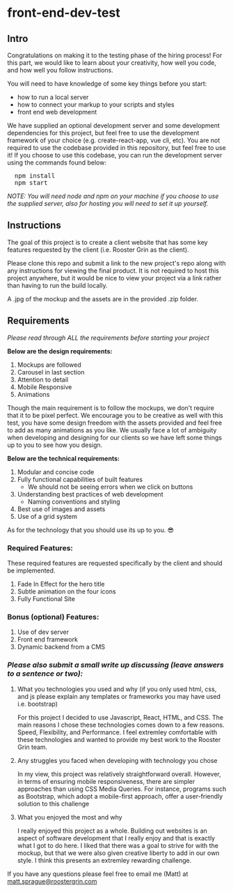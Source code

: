 # front-end-dev-test

## Intro

Congratulations on making it to the testing phase of the hiring process! For this part, we would like to learn about your creativity, how well you code, and how well you follow instructions.

You will need to have knowledge of some key things before you start:

- how to run a local server
- how to connect your markup to your scripts and styles
- front end web development

We have supplied an optional development server and some development dependencies for this project, but feel free to use the development framework of your choice (e.g. create-react-app, vue cli, etc). You are not required to use the codebase provided in this repository, but feel free to use it! If you choose to use this codebase, you can run the development server using the commands found below:

<pre>
  npm install
  npm start
</pre>

<em>NOTE: You will need node and npm on your machine if you choose to use the supplied server, also for hosting you will need to set it up yourself.</em>

## Instructions

The goal of this project is to create a client website that has some key features requested by the client (i.e. Rooster Grin as the client).

Please clone this repo and submit a link to the new project's repo along with any instructions for viewing the final product. It is not required to host this project anywhere, but it would be nice to view your project via a link rather than having to run the build locally.

A .jpg of the mockup and the assets are in the provided .zip folder.

## Requirements

<em>Please read through ALL the requirements before starting your project</em>

<strong>Below are the design requirements:</strong>

1. Mockups are followed
2. Carousel in last section
3. Attention to detail
4. Mobile Responsive
5. Animations

Though the main requirement is to follow the mockups, we don't require that it to be pixel perfect. We encourage you to be creative as well with this test, you have some design freedom with the assets provided and feel free to add as many animations as you like. We usually face a lot of ambiguity when developing and designing for our clients so we have left some things up to you to see how you design.

<strong>Below are the technical requirements:</strong>

1. Modular and concise code
2. Fully functional capabilities of built features
   - We should not be seeing errors when we click on buttons
3. Understanding best practices of web development
   - Naming conventions and styling
4. Best use of images and assets
5. Use of a grid system

As for the technology that you should use its up to you. 😎

### Required Features:

These required features are requested specifically by the client and should be implemented.

1. Fade In Effect for the hero title
2. Subtle animation on the four icons
3. Fully Functional Site

### Bonus (optional) Features:

1. Use of dev server
2. Front end framework
3. Dynamic backend from a CMS

### _Please also submit a small write up discussing (leave answers to a sentence or two):_

1. What you technologies you used and why (if you only used html, css, and js please explain any templates or frameworks you may have used i.e. bootstrap)

   For this project I decided to use Javascript, React, HTML, and CSS. The main reasons I chose these technologies comes down to a few reasons. Speed, Flexibility, and Performance. I feel extremley comfortable with these technologies and wanted to provide my best work to the Rooster Grin team.

2. Any struggles you faced when developing with technology you chose

   In my view, this project was relatively straightforward overall. However, in terms of ensuring mobile responsiveness, there are simpler approaches than using CSS Media Queries. For instance, programs such as Bootstrap, which adopt a mobile-first approach, offer a user-friendly solution to this challenge

3. What you enjoyed the most and why

   I really enjoyed this project as a whole. Building out websites is an aspect of software development that I really enjoy and that is exactly what I got to do here. I liked that there was a goal to strive for with the mockup, but that we were also given creative liberty to add in our own style. I think this presents an extremley rewarding challenge.

If you have any questions please feel free to email me (Matt) at matt.sprague@roostergrin.com
